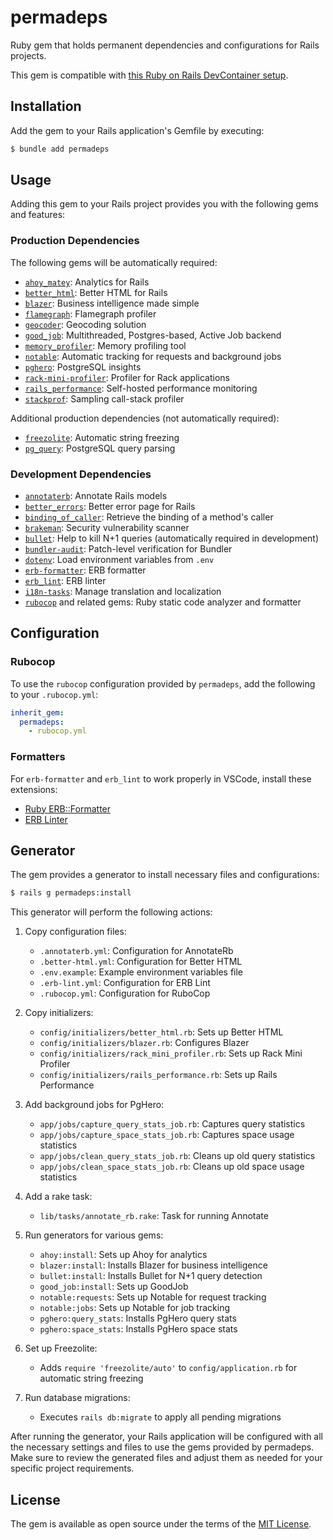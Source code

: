 # permadeps

Ruby gem that holds permanent dependencies and configurations for Rails projects.

This gem is compatible with [this Ruby on Rails DevContainer setup](https://github.com/AliOsm/ruby-on-rails-devcontainer).

## Installation

Add the gem to your Rails application's Gemfile by executing:

```bash
$ bundle add permadeps
```

## Usage

Adding this gem to your Rails project provides you with the following gems and features:

### Production Dependencies

The following gems will be automatically required:

- [`ahoy_matey`](https://github.com/ankane/ahoy): Analytics for Rails
- [`better_html`](https://github.com/Shopify/better-html): Better HTML for Rails
- [`blazer`](https://github.com/ankane/blazer): Business intelligence made simple
- [`flamegraph`](https://github.com/SamSaffron/flamegraph): Flamegraph profiler
- [`geocoder`](https://github.com/alexreisner/geocoder): Geocoding solution
- [`good_job`](https://github.com/bensheldon/good_job): Multithreaded, Postgres-based, Active Job backend
- [`memory_profiler`](https://github.com/SamSaffron/memory_profiler): Memory profiling tool
- [`notable`](https://github.com/ankane/notable): Automatic tracking for requests and background jobs
- [`pghero`](https://github.com/ankane/pghero): PostgreSQL insights
- [`rack-mini-profiler`](https://github.com/MiniProfiler/rack-mini-profiler): Profiler for Rack applications
- [`rails_performance`](https://github.com/igorkasyanchuk/rails_performance): Self-hosted performance monitoring
- [`stackprof`](https://github.com/tmm1/stackprof): Sampling call-stack profiler

Additional production dependencies (not automatically required):

- [`freezolite`](https://github.com/ruby-next/freezolite): Automatic string freezing
- [`pg_query`](https://github.com/pganalyze/pg_query): PostgreSQL query parsing

### Development Dependencies

- [`annotaterb`](https://github.com/drwl/annotaterb): Annotate Rails models
- [`better_errors`](https://github.com/BetterErrors/better_errors): Better error page for Rails
- [`binding_of_caller`](https://github.com/banister/binding_of_caller): Retrieve the binding of a method's caller
- [`brakeman`](https://github.com/presidentbeef/brakeman): Security vulnerability scanner
- [`bullet`](https://github.com/flyerhzm/bullet): Help to kill N+1 queries (automatically required in development)
- [`bundler-audit`](https://github.com/rubysec/bundler-audit): Patch-level verification for Bundler
- [`dotenv`](https://github.com/bkeepers/dotenv): Load environment variables from `.env`
- [`erb-formatter`](https://github.com/nebulab/erb-formatter): ERB formatter
- [`erb_lint`](https://github.com/Shopify/erb-lint): ERB linter
- [`i18n-tasks`](https://github.com/glebm/i18n-tasks): Manage translation and localization
- [`rubocop`](https://github.com/rubocop/rubocop) and related gems: Ruby static code analyzer and formatter

## Configuration

### Rubocop

To use the `rubocop` configuration provided by `permadeps`, add the following to your `.rubocop.yml`:

```yml
inherit_gem:
  permadeps:
    - rubocop.yml
```

### Formatters

For `erb-formatter` and `erb_lint` to work properly in VSCode, install these extensions:
- [Ruby ERB::Formatter](https://marketplace.visualstudio.com/items?itemName=elia.erb-formatter)
- [ERB Linter](https://marketplace.visualstudio.com/items?itemName=manuelpuyol.erb-linter)

## Generator

The gem provides a generator to install necessary files and configurations:

```bash
$ rails g permadeps:install
```

This generator will perform the following actions:

1. Copy configuration files:
    - `.annotaterb.yml`: Configuration for AnnotateRb
    - `.better-html.yml`: Configuration for Better HTML
    - `.env.example`: Example environment variables file
    - `.erb-lint.yml`: Configuration for ERB Lint
    - `.rubocop.yml`: Configuration for RuboCop

2. Copy initializers:
    - `config/initializers/better_html.rb`: Sets up Better HTML
    - `config/initializers/blazer.rb`: Configures Blazer
    - `config/initializers/rack_mini_profiler.rb`: Sets up Rack Mini Profiler
    - `config/initializers/rails_performance.rb`: Sets up Rails Performance

3. Add background jobs for PgHero:
    - `app/jobs/capture_query_stats_job.rb`: Captures query statistics
    - `app/jobs/capture_space_stats_job.rb`: Captures space usage statistics
    - `app/jobs/clean_query_stats_job.rb`: Cleans up old query statistics
    - `app/jobs/clean_space_stats_job.rb`: Cleans up old space usage statistics

4. Add a rake task:
    - `lib/tasks/annotate_rb.rake`: Task for running Annotate

5. Run generators for various gems:
    - `ahoy:install`: Sets up Ahoy for analytics
    - `blazer:install`: Installs Blazer for business intelligence
    - `bullet:install`: Installs Bullet for N+1 query detection
    - `good_job:install`: Sets up GoodJob
    - `notable:requests`: Sets up Notable for request tracking
    - `notable:jobs`: Sets up Notable for job tracking
    - `pghero:query_stats`: Installs PgHero query stats
    - `pghero:space_stats`: Installs PgHero space stats

6. Set up Freezolite:
    - Adds `require 'freezolite/auto'` to `config/application.rb` for automatic string freezing

7. Run database migrations:
    - Executes `rails db:migrate` to apply all pending migrations

After running the generator, your Rails application will be configured with all the necessary settings and files to use the gems provided by permadeps. Make sure to review the generated files and adjust them as needed for your specific project requirements.

## License

The gem is available as open source under the terms of the [MIT License](https://opensource.org/licenses/MIT).
